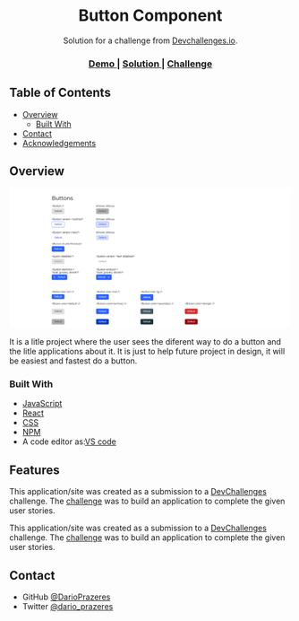 <!-- Please update value in the {}  -->

<h1 align="center">Button Component</h1>

<div align="center">
   Solution for a challenge from  <a href="http://devchallenges.io" target="_blank">Devchallenges.io</a>.
</div>

<div align="center">
  <h3>
    <a href="https://darioprazeres.github.io/button-component/">
      Demo
    </a>
    <span> | </span>
    <a href="https://github.com/DarioPrazeres/button-compoonent/">
      Solution
    </a>
    <span> | </span>
    <a href="https://devchallenges.io/challenges/xobQBuf8zWWmiYMIAZe0">
      Challenge
    </a>
  </h3>
</div>

<!-- TABLE OF CONTENTS -->

## Table of Contents

- [Overview](#overview)
  - [Built With](#built-with)
- [Contact](#contact)
- [Acknowledgements](#acknowledgements)

<!-- OVERVIEW -->

## Overview

![screenshot](https://github.com/DarioPrazeres/button-component/blob/main/banner.png)

It is a litle project where the user sees the diferent way to do a button and the litle applications about it. It is just to help future project in design, it will be easiest and fastest do a button.

### Built With

<!-- This section should list any major frameworks that you built your project using. Here are a few examples.-->
- [JavaScript](https://nodejs.org/) 
- [React](https://reactjs.org)
- [CSS](https://html.com/css/)
- [NPM](https://npmjs.com/)
- A code editor as:[VS code](https://code.visualstudio.com/)

## Features

<!-- List the features of your application or follow the template. Don't share the figma file here :) -->

This application/site was created as a submission to a [DevChallenges](https://devchallenges.io/challenges) challenge. The [challenge](https://devchallenges.io/challenges/xobQBuf8zWWmiYMIAZe0) was to build an application to complete the given user stories.


This application/site was created as a submission to a [DevChallenges](https://devchallenges.io/challenges) challenge. The [challenge](https://devchallenges.io/challenges/hhmesazsqgKXrTkYkt0U) was to build an application to complete the given user stories.


## Contact

- GitHub [@DarioPrazeres](https://github.com/DarioPrazeres)
- Twitter [@dario_prazeres](https://twitter.com/dario_prazeres)
